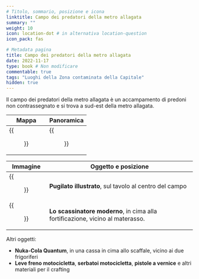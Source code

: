 ```yaml
---
# Titolo, sommario, posizione e icona
linktitle: Campo dei predatori della metro allagata
summary: ""
weight: 10
icon: location-dot # in alternativa location-question
icon_pack: fas

# Metadata pagina
title: Campo dei predatori della metro allagata
date: 2022-11-17
type: book # Non modificare
commentable: true
tags: "Luoghi della Zona contaminata della Capitale"
hidden: true
---
```






Il campo dei predatori della metro allagata è un accampamento di predoni non contrassegnato e si trova a sud-est della metro allagata.

| Mappa                                         | Panoramica                                        |
| --------------------------------------------- | ------------------------------------------------- |
| {{<figure src="Raider_encampment_loc.webp">}} | {{<figure src="FloodedMetroRaiderOutpost.webp">}} |

| Immagine                                                 | Oggetto e posizione                                                            |
| -------------------------------------------------------- | ------------------------------------------------------------------------------ |
| {{<figure src="FO3_PI_Flooded_Metro_Raider_Camp.webp">}} | **Pugilato illustrato**, sul tavolo al centro del campo                        |
| {{<figure src="FO3_TT_Flooded_Metro_Raider_Camp.webp">}} | **Lo scassinatore moderno**, in cima alla fortificazione, vicino al materasso. |


Altri oggetti:
- **Nuka-Cola Quantum**, in una cassa in cima allo scaffale, vicino ai due frigoriferi
- **Leve freno motocicletta**, **serbatoi motocicletta**, **pistole a vernice** e altri materiali per il crafting


